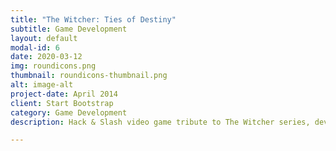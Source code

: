 ```yaml
---
title: "The Witcher: Ties of Destiny"
subtitle: Game Development
layout: default
modal-id: 6
date: 2020-03-12
img: roundicons.png
thumbnail: roundicons-thumbnail.png
alt: image-alt
project-date: April 2014
client: Start Bootstrap
category: Game Development
description: Hack & Slash video game tribute to The Witcher series, developed in C++ and Lua by a whole class of students in third course (30 people) with our own engine.

---
```

